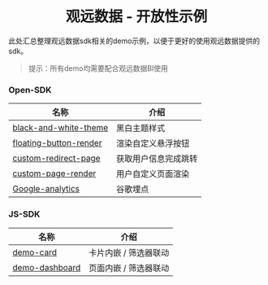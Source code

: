 <h1 style="text-align:center">观远数据 - 开放性示例</h1>
此处汇总整理观远数据sdk相关的demo示例，以便于更好的使用观远数据提供的sdk。

> 提示：所有demo均需要配合观远数据BI使用

### Open-SDK
| 名称                                                             | 介绍        |
|----------------------------------------------------------------|-----------|
| [black-and-white-theme](./Open-SDK/black-and-white-theme.js)   | 黑白主题样式    |
| [floating-button-render](./Open-SDK/floating-button-render.js) | 渲染自定义悬浮按钮 |
| [custom-redirect-page](./Open-SDK/custom-redirect-page.js)     | 获取用户信息完成跳转 |
| [custom-page-render](./Open-SDK/custom-page-render.js)         | 用户自定义页面渲染 |
| [Google-analytics](./Open-SDK/Google-analytics.js)             | 谷歌埋点      |


### JS-SDK
| 名称                                                   | 介绍        |
|------------------------------------------------------|-----------|
| [demo-card](./JS-SDK/demo-card.html)                 | 卡片内嵌 / 筛选器联动   |
| [demo-dashboard](./JS-SDK/demo-dashboard.js) | 页面内嵌 / 筛选器联动 |
